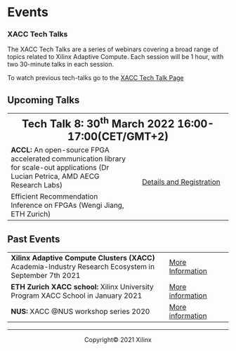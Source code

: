 

# Events

### XACC Tech Talks

The XACC Tech Talks are a series of webinars covering a broad range of topics related to Xilinx Adaptive Compute. Each session will be 1 hour, with two 30-minute talks in each session. 

To watch previous tech-talks go to the <a href="./xacc_tech_talks.html#past-talks">XACC Tech Talk Page</a>

## Upcoming Talks
<table class="responsive">
  <tr>
    <th style="text-align:center; vertical-align:middle" colspan="2">
      <font size="+2">
        <strong>Tech Talk 8: 30<sup>th</sup> March 2022 16:00-17:00(CET/GMT+2) </strong>
      </font>
    </th>
  </tr>
  <tr>
    <td style>
      <strong>ACCL:</strong> An open-source FPGA accelerated communication library for scale-out applications (Dr Lucian Petrica, AMD AECG Research Labs)
    </td>
    <td style="text-align:center; vertical-align:middle" rowspan="2" width="200">
      <a href="./xacc_tech_talks.html#xacc-tech-talk-8">Details and Registration</a>
    </td>
  </tr>
  <tr>
    <td>
      <strong></strong> Efficient Recommendation Inference on FPGAs (Wengi Jiang, ETH Zurich)
    </td>
  </tr>
</table>


## Past Events

<table class="responsive">
  <tr>
    <td>
      <strong> Xilinx Adaptive Compute Clusters (XACC) </strong> Academia-Industry Research Ecosystem in September 7th 2021
    </td>
    <td>
      <a href="adapt_2021.html">More Information</a>
    </td>
  </tr>
  <tr>
    <td width="800">
      <strong>ETH Zurich XACC school: </strong>Xilinx University Program XACC School in January 2021
    </td>
    <td width="200">
      <a href="xup_ethxacc_school_2021.html">More information</a>
    </td>
  </tr>
  <tr>
    <td>
      <strong>NUS: </strong>XACC @NUS workshop series 2020
    </td>
    <td>
      <a href="https://xaccnus.github.io/">More information</a>
    </td>
  </tr>
</table>



---------------------------------------

<p align="center">Copyright&copy; 2021 Xilinx</p>
